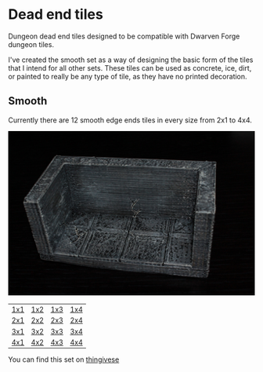 Dead end tiles
==============

Dungeon dead end tiles designed to be compatible with Dwarven Forge dungeon tiles.

I've created the smooth set as a way of designing the basic form of the tiles that I intend for all other sets.  These tiles can be used as concrete, ice, dirt, or painted to really be any type of tile, as they have no printed decoration.

Smooth
------

Currently there are 12 smooth edge ends tiles in every size from 2x1 to 4x4.

![2x4 dead end](IMG_7819.JPG)

<table>
<tr><td><a href="smooth_dead_end_1x1.stl">1x1</a></td><td><a href="smooth_dead_end_1x2.stl">1x2</a></td><td><a href="smooth_dead_end_1x3.stl">1x3</a></td><td><a href="smooth_dead_end_1x4.stl">1x4</a></td></tr>
<tr><td><a href="smooth_dead_end_2x1.stl">2x1</a></td><td><a href="smooth_dead_end_2x2.stl">2x2</a></td><td><a href="smooth_dead_end_2x3.stl">2x3</a></td><td><a href="smooth_dead_end_2x4.stl">2x4</a></td></tr>
<tr><td><a href="smooth_dead_end_3x1.stl">3x1</a></td><td><a href="smooth_dead_end_3x2.stl">3x2</a></td><td><a href="smooth_dead_end_3x3.stl">3x3</a></td><td><a href="smooth_dead_end_3x4.stl">3x4</a></td></tr>
<tr><td><a href="smooth_dead_end_4x1.stl">4x1</a></td><td><a href="smooth_dead_end_4x2.stl">4x2</a></td><td><a href="smooth_dead_end_4x3.stl">4x3</a></td><td><a href="smooth_dead_end_4x4.stl">4x4</a></td></tr>
</table>

You can find this set on [thingivese](http://www.thingiverse.com/thing:241300)

